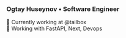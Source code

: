 ### Ogtay Huseynov &bull; Software Engineer <!--  &bull; ![](https://komarev.com/ghpvc/?username=ogtayhuseynov0&color=green&style=flat) -->

🔭 Currently working at @tailbox <br/>
🌱 Working with FastAPI, Next, Devops  <br/>
<!-- <br/>
&#x1F517; [https://ogtayhuseynov0.github.io/](https://ogtayhuseynov0.github.io/) <br/>


[![My Github stats](https://github-readme-stats-1.ogtayhuseynov0.vercel.app/api?username=ogtayhuseynov0&count_private=true&theme=dark&show_icons=true&hide=stars&layout=compact)](https://github.com/ogtayhuseynov0/)
[![Top Langs](https://github-readme-stats-1.ogtayhuseynov0.vercel.app/api/top-langs/?username=ogtayhuseynov0&theme=dark&layout=compact)](https://github.com/ogtayhuseynov0)

**ogtayhuseynov0/ogtayhuseynov0** is a ✨ _special_ ✨ repository because its `README.md` (this file) appears on your GitHub profile.

Here are some ideas to get you started:

- 👯 I’m looking to collaborate on ...
- 🤔 I’m looking for help with ...
- 💬 Ask me about ...
- 📫 How to reach me: ...
- 😄 Pronouns: ...
- ⚡ Fun fact: ...
-->
